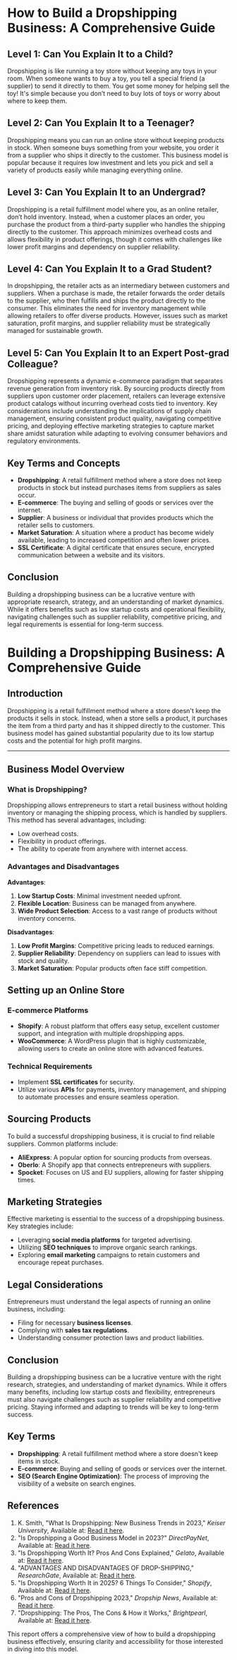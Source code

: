 # How to Build a Dropshipping Business: A Comprehensive Guide

## Level 1: Can You Explain It to a Child?
Dropshipping is like running a toy store without keeping any toys in your room. When someone wants to buy a toy, you tell a special friend (a supplier) to send it directly to them. You get some money for helping sell the toy! It's simple because you don’t need to buy lots of toys or worry about where to keep them.

## Level 2: Can You Explain It to a Teenager?
Dropshipping means you can run an online store without keeping products in stock. When someone buys something from your website, you order it from a supplier who ships it directly to the customer. This business model is popular because it requires low investment and lets you pick and sell a variety of products easily while managing everything online.

## Level 3: Can You Explain It to an Undergrad?
Dropshipping is a retail fulfillment model where you, as an online retailer, don’t hold inventory. Instead, when a customer places an order, you purchase the product from a third-party supplier who handles the shipping directly to the customer. This approach minimizes overhead costs and allows flexibility in product offerings, though it comes with challenges like lower profit margins and dependency on supplier reliability.

## Level 4: Can You Explain It to a Grad Student?
In dropshipping, the retailer acts as an intermediary between customers and suppliers. When a purchase is made, the retailer forwards the order details to the supplier, who then fulfills and ships the product directly to the consumer. This eliminates the need for inventory management while allowing retailers to offer diverse products. However, issues such as market saturation, profit margins, and supplier reliability must be strategically managed for sustainable growth.

## Level 5: Can You Explain It to an Expert Post-grad Colleague?
Dropshipping represents a dynamic e-commerce paradigm that separates revenue generation from inventory risk. By sourcing products directly from suppliers upon customer order placement, retailers can leverage extensive product catalogs without incurring overhead costs tied to inventory. Key considerations include understanding the implications of supply chain management, ensuring consistent product quality, navigating competitive pricing, and deploying effective marketing strategies to capture market share amidst saturation while adapting to evolving consumer behaviors and regulatory environments.

## Key Terms and Concepts
- **Dropshipping**: A retail fulfillment method where a store does not keep products in stock but instead purchases items from suppliers as sales occur.
- **E-commerce**: The buying and selling of goods or services over the internet.
- **Supplier**: A business or individual that provides products which the retailer sells to customers.
- **Market Saturation**: A situation where a product has become widely available, leading to increased competition and often lower prices.
- **SSL Certificate**: A digital certificate that ensures secure, encrypted communication between a website and its visitors.

## Conclusion
Building a dropshipping business can be a lucrative venture with appropriate research, strategy, and an understanding of market dynamics. While it offers benefits such as low startup costs and operational flexibility, navigating challenges such as supplier reliability, competitive pricing, and legal requirements is essential for long-term success.

# Building a Dropshipping Business: A Comprehensive Guide

## Introduction
Dropshipping is a retail fulfillment method where a store doesn't keep the products it sells in stock. Instead, when a store sells a product, it purchases the item from a third party and has it shipped directly to the customer. This business model has gained substantial popularity due to its low startup costs and the potential for high profit margins.

---

## Business Model Overview

### What is Dropshipping?
Dropshipping allows entrepreneurs to start a retail business without holding inventory or managing the shipping process, which is handled by suppliers. This method has several advantages, including:
- Low overhead costs.
- Flexibility in product offerings.
- The ability to operate from anywhere with internet access.

### Advantages and Disadvantages
**Advantages**:
1. **Low Startup Costs**: Minimal investment needed upfront.
2. **Flexible Location**: Business can be managed from anywhere.
3. **Wide Product Selection**: Access to a vast range of products without inventory concerns.

**Disadvantages**:
1. **Low Profit Margins**: Competitive pricing leads to reduced earnings.
2. **Supplier Reliability**: Dependency on suppliers can lead to issues with stock and quality.
3. **Market Saturation**: Popular products often face stiff competition.

## Setting up an Online Store

### E-commerce Platforms
- **Shopify**: A robust platform that offers easy setup, excellent customer support, and integration with multiple dropshipping apps.
- **WooCommerce**: A WordPress plugin that is highly customizable, allowing users to create an online store with advanced features.

### Technical Requirements
- Implement **SSL certificates** for security.
- Utilize various **APIs** for payments, inventory management, and shipping to automate processes and ensure seamless operation.

## Sourcing Products
To build a successful dropshipping business, it is crucial to find reliable suppliers. Common platforms include:
- **AliExpress**: A popular option for sourcing products from overseas.
- **Oberlo**: A Shopify app that connects entrepreneurs with suppliers.
- **Spocket**: Focuses on US and EU suppliers, allowing for faster shipping times.

## Marketing Strategies
Effective marketing is essential to the success of a dropshipping business. Key strategies include:
- Leveraging **social media platforms** for targeted advertising.
- Utilizing **SEO techniques** to improve organic search rankings.
- Exploring **email marketing** campaigns to retain customers and encourage repeat purchases.

## Legal Considerations
Entrepreneurs must understand the legal aspects of running an online business, including:
- Filing for necessary **business licenses**.
- Complying with **sales tax regulations**.
- Understanding consumer protection laws and product liabilities.

## Conclusion
Building a dropshipping business can be a lucrative venture with the right research, strategies, and understanding of market dynamics. While it offers many benefits, including low startup costs and flexibility, entrepreneurs must also navigate challenges such as supplier reliability and competitive pricing. Staying informed and adapting to trends will be key to long-term success.

## Key Terms
- **Dropshipping**: A retail fulfillment method where a store doesn't keep items in stock.
- **E-commerce**: Buying and selling of goods or services over the internet.
- **SEO (Search Engine Optimization)**: The process of improving the visibility of a website on search engines.

## References
1. K. Smith, "What Is Dropshipping: New Business Trends in 2023," *Keiser University*, Available at: [Read it here](https://www.keiseruniversity.edu/what-is-dropshipping-new-business-trends-in-2023/).
2. "Is Dropshipping a Good Business Model in 2023?" *DirectPayNet*, Available at: [Read it here](https://directpaynet.com/is-dropshipping-a-good-business-model-in-2023/).
3. "Is Dropshipping Worth It? Pros And Cons Explained," *Gelato*, Available at: [Read it here](https://www.gelato.com/blog/is-dropshipping-worth-it).
4. "ADVANTAGES AND DISADVANTAGES OF DROP-SHIPPING," *ResearchGate*, Available at: [Read it here](https://www.researchgate.net/publication/332344703_ADVANTAGES_AND_DISADVANTAGES_OF_DROP-SHIPPING).
5. "Is Dropshipping Worth It in 2025? 6 Things To Consider," *Shopify*, Available at: [Read it here](https://www.shopify.com/blog/is-dropshipping-worth-it).
6. "Pros and Cons of Dropshipping 2023," *Dropship News*, Available at: [Read it here](https://dropshipnews.com/pros-and-cons-of-dropshipping-2023/).
7. "Dropshipping: The Pros, The Cons & How it Works," *Brightpearl*, Available at: [Read it here](https://www.brightpearl.com/blog/what-is-dropshipping).

This report offers a comprehensive view of how to build a dropshipping business effectively, ensuring clarity and accessibility for those interested in diving into this model.